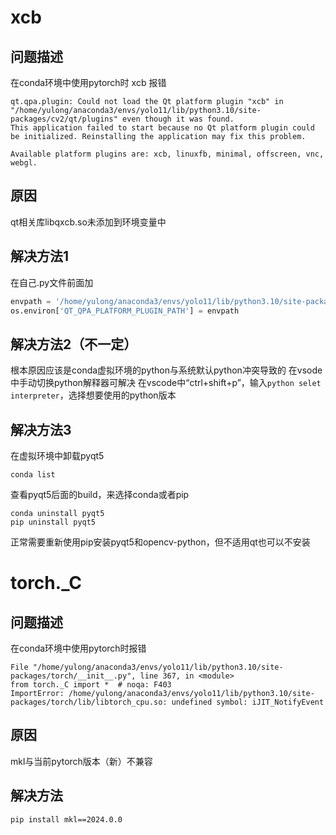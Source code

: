 # xcb
## 问题描述
在conda环境中使用pytorch时 xcb 报错
```shell
qt.qpa.plugin: Could not load the Qt platform plugin "xcb" in "/home/yulong/anaconda3/envs/yolo11/lib/python3.10/site-packages/cv2/qt/plugins" even though it was found.
This application failed to start because no Qt platform plugin could be initialized. Reinstalling the application may fix this problem.

Available platform plugins are: xcb, linuxfb, minimal, offscreen, vnc, webgl.
```
## 原因
qt相关库libqxcb.so未添加到环境变量中
## 解决方法1
在自己.py文件前面加
```python
envpath = '/home/yulong/anaconda3/envs/yolo11/lib/python3.10/site-packages/cv2/qt/plugins/platforms'
os.environ['QT_QPA_PLATFORM_PLUGIN_PATH'] = envpath
```
## 解决方法2（不一定）
根本原因应该是conda虚拟环境的python与系统默认python冲突导致的
在vsode中手动切换python解释器可解决
在vscode中“ctrl+shift+p”，输入`python selet interpreter`，选择想要使用的python版本
## 解决方法3
在虚拟环境中卸载pyqt5
```shell
conda list
```
查看pyqt5后面的build，来选择conda或者pip
```shell
conda uninstall pyqt5
pip uninstall pyqt5
```
正常需要重新使用pip安装pyqt5和opencv-python，但不适用qt也可以不安装
# torch.\_C
## 问题描述
在conda环境中使用pytorch时报错
```shell
File "/home/yulong/anaconda3/envs/yolo11/lib/python3.10/site-packages/torch/__init__.py", line 367, in <module>
from torch._C import *  # noqa: F403
ImportError: /home/yulong/anaconda3/envs/yolo11/lib/python3.10/site-packages/torch/lib/libtorch_cpu.so: undefined symbol: iJIT_NotifyEvent
```
## 原因
mkl与当前pytorch版本（新）不兼容
## 解决方法
```shell
pip install mkl==2024.0.0
```